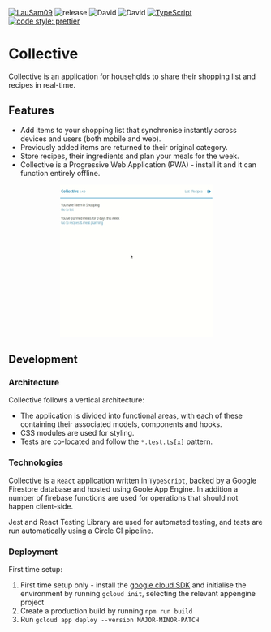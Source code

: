 [![LauSam09](https://circleci.com/gh/LauSam09/collective.svg?style=shield)](https://app.circleci.com/pipelines/github/LauSam09/collective)
![release](https://img.shields.io/github/v/release/LauSam09/collective)
![David](https://img.shields.io/david/LauSam09/collective)
![David](https://img.shields.io/david/dev/LauSam09/collective)
[![TypeScript](https://img.shields.io/badge/%3C%2F%3E-TypeScript-%230074c1.svg)](http://www.typescriptlang.org/)
[![code style: prettier](https://img.shields.io/badge/code_style-prettier-ff69b4.svg)](https://github.com/prettier/prettier)

# Collective

Collective is an application for households to share their shopping list and recipes in real-time.

## Features

- Add items to your shopping list that synchronise instantly across devices and users (both mobile and web).
- Previously added items are returned to their original category.
- Store recipes, their ingredients and plan your meals for the week.
- Collective is a Progressive Web Application (PWA) - install it and it can function entirely offline.

<div style="text-align: center">
  <img src=".github/demo-1.gif" width="300" height="300" />
</div>

## Development

### Architecture

Collective follows a vertical architecture:

- The application is divided into functional areas, with each of these containing their associated models, components and hooks.
- CSS modules are used for styling.
- Tests are co-located and follow the `*.test.ts[x]` pattern.

### Technologies

Collective is a `React` application written in `TypeScript`, backed by a Google Firestore database and hosted using Goole App Engine.
In addition a number of firebase functions are used for operations that should not happen client-side.

Jest and React Testing Library are used for automated testing, and tests are run automatically using a Circle CI pipeline.

### Deployment

First time setup:

1. First time setup only - install the [google cloud SDK](https://cloud.google.com/sdk/docs/install) and initialise the environment by running `gcloud init`, selecting the relevant appengine project
2. Create a production build by running `npm run build`
3. Run `gcloud app deploy --version MAJOR-MINOR-PATCH`
